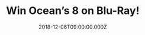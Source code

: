 ---
campaign-uuid: "c-758db9d2-63de-46f5-bb6f-c887fd14aa62"
type: "Competition"
category: "Entertainment"
date: "2018-12-06T09:00:00.000Z"
end-date: "2019-01-06T23:59:00.000Z"
disable-form: false
is_promoted: false
has_entry_page: true
title: "Win Ocean’s 8 on Blu-Ray!"
competition-description: "<p>The tide has turned and it’s a whole new “Ocean’s.” Danny\
  \ Ocean's sister, Debbie Ocean (Sandra Bullock), recruits a seven women crew to\
  \ plan and execute the heist of the century at New York City's star-studded annual\
  \ Met Gala.Want to know what’s next? We have managed to get our hands on one copy\
  \ of Oceans’s 8 to one of our lucky members!</p>\r\n<p>Want it? Click below for\
  \ a chance win!</p>"
hero-header: "Win Ocean’s 8 on Blu-Ray!"
terms-confirmation: "N/A"
banner-img: "https://assets.expresslyapp.com/asset-a7ba6958-f14c-4cf0-ae1a-668b22908825.jpg"
logo-left-href: "http://club.expressly.io"
logo-left-image: "https://assets.expresslyapp.com/asset-2e0a6b04-9586-41a5-aa30-b781dae771e3.jpg"
logo-left-title: "Expressly Club"
bg-image-hero: "https://assets.expresslyapp.com/asset-116f7820-e1cd-4cc6-9230-59e0ef6ddcf5.jpg"
bg-image-first: "https://assets.expresslyapp.com/asset-bc2e0eab-f8b5-4fb1-a98d-6d3a0e89598f.jpg"
section1-content: "<p>Five years, eight months, 12 days...and counting. That’s how\
  \ long Debbie Ocean (Sandra Bullock) has been devising the biggest heist of her\
  \ life. She knows what it’s going to take a team of the best in their field, starting\
  \ with her partner-in-crime Lou Miller (Cate Blanchett). Together, they recruit\
  \ a crew of specialists. Their target: $150 million in diamonds that will adorn\
  \ the neck of a world-famous actress (Anne Hathaway) at the event of the year, the\
  \ Met gala. The plan appears to be rock-solid, but it needs to be flawless for them\
  \ to get in and get away-all in plain sight!</p>\r\n<p>Don’t miss out the opportunity\
  \ of winning one of the best Blu-Ray now: Ocean’s 8! Enter the form below for a\
  \ chance to win and get ready to follow the adventures of Debbie Ocean now!</p>\r\
  \n<p>Good luck!</p>"
entry-title: "Win Ocean’s 8 on Blu-Ray!"
entry-content: "Enter the draw to win Ocean’s 8 on Blu-Ray by completing the form\
  \ below before 23:59 on 6h of January 2018."
has-winner: false
prize-description: "Ocean’s 8 on Blu-Ray."
special-conditions: "Multiple entries are allowed up to one every day.\r\nThis competition\
  \ is also available on: https://aaa.nme.com/competitions/oceans-8-blu-ray-give-away"
country-restrictions:
- "GB"
---